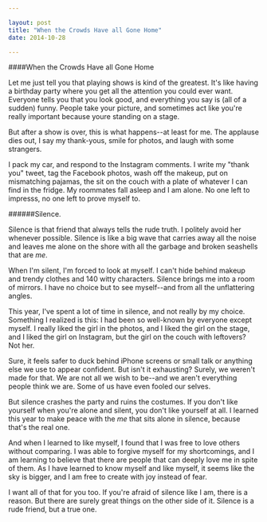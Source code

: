 ```yaml
---

layout: post
title: "When the Crowds Have all Gone Home"
date: 2014-10-28

---
```


####When the Crowds Have all Gone Home

Let me just tell you that playing shows is kind of the greatest. It's like having a birthday party where you get all the attention you could ever want. Everyone tells you that you look good, and everything you say is (all of a sudden) funny. People take your picture, and sometimes act like you're really important because youre standing on a stage. 

But after a show is over, this is what happens--at least for me. The applause dies out, I say my thank-yous, smile for photos, and laugh with some strangers. 

I pack my car, and respond to the Instagram comments. I write my "thank you" tweet, tag the Facebook photos, wash off the makeup, put on mismatching pajamas, the sit on the couch with a plate of whatever I can find in the fridge. My roommates fall asleep and I am alone. No one left to impresss, no one left to prove myself to. 

######Silence. 

Silence is that friend that always tells the rude truth. I politely avoid her whenever possible. Silence is like a big wave that carries away all the noise and leaves me alone on the shore with all the garbage and broken seashells that are *me*. 

When I'm silent, I'm forced to look at myself. I can't hide behind makeup and trendy clothes and 140 witty characters. Silence brings me into a room of mirrors. I have no choice but to see myself--and from all the unflattering angles.

This year, I've spent a lot of time in silence, and not really by my choice. Something I realized is this: I had been so well-known by everyone except myself. I really liked the girl in the photos, and I liked the girl on the stage, and I liked the girl on Instagram, but the girl on the couch with leftovers? Not her.

Sure, it feels safer to duck behind iPhone screens or small talk or anything else we use to appear confident. But isn't it exhausting? Surely, we weren't made for that. We are not all we wish to be--and we aren't everything people think we are. Some of us have even fooled our selves. 

But silence crashes the party and ruins the costumes. If you don't like yourself when you're alone and silent, you don't like yourself at all. I learned this year to make peace with the *me* that sits alone in silence, because that's the real one. 

And when I learned to like myself, I found that I was free to love others without comparing. I was able to forgive myself for my shortcomings, and I am learning to believe that there are people that can deeply love me in spite of them. As I have learned to know myself and like myself, it seems like the sky is bigger, and I am free to create with joy instead of fear. 

I want all of that for you too. If you're afraid of silence like I am, there is a reason. But there are surely great things on the other side of it. Silence is a rude friend, but a true one.